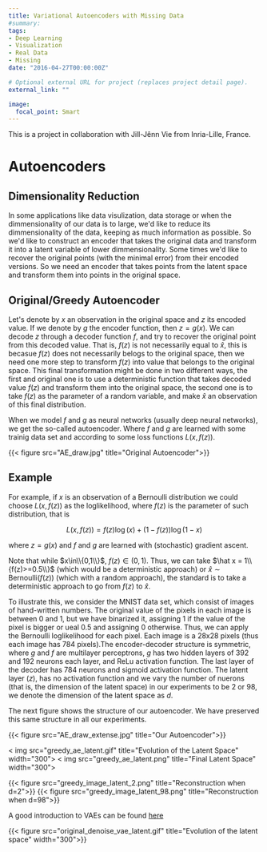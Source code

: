 ```yaml
---
title: Variational Autoencoders with Missing Data
#summary:
tags:
- Deep Learning
- Visualization
- Real Data
- Missing
date: "2016-04-27T00:00:00Z"

# Optional external URL for project (replaces project detail page).
external_link: ""

image:
  focal_point: Smart
---
```


This is a project in collaboration with Jill-Jênn Vie from Inria-Lille, France.

# Autoencoders

## Dimensionality Reduction

In some applications like data visulization, data storage or when the dimmensionality of our data is to large, we'd like to reduce its dimmensionality of the data,
keeping as much information as possible. So we'd like to construct an encoder that takes the original data and transform it into a latent variable of lower
dimmensionality. Some times we'd like to recover the original points (with the minimal error) from their encoded versions.
So we need an encoder that takes points from the latent space and
transform them into points in the original space.

## Original/Greedy Autoencoder

Let's denote by $x$ an observation in the original space and $z$ its encoded value. If we denote by $g$ the encoder function, then $z = g(x)$.
We can decode $z$ through a decoder function $f$,
and try to recover the original point from this decoded value. That is, $f(z)$ is not necessarily equal to $\hat x$, this is becasue $f(z)$ does not necessarily belogs to
the original space, then we need one more step to transform $f(z)$ into value that belongs to the original space.
This final transformation might be done in two different ways, the first
and original one is to use a deterministic function that takes decoded value $f(z)$ and transform them into the original space, the second one is to take $f(z)$ as the
parameter of a random variable, and make $\hat x$ an observation of this final distribution.

When we model $f$ and $g$ as neural networks (usually deep neural networks), we get the so-called autoencoder. Where $f$ and $g$ are learned with some trainig data set
and according to some loss functions $L(x, f(z))$.

{{< figure src="AE_draw.jpg" title="Original Autoencoder">}}

## Example

For example, if $x$ is an observation of a Bernoulli distribution we could choose $L(x,f(z))$ as the loglikelihood, where $f(z)$ is the parameter of such distribution,
that is

$$L(x,f(z)) = f(z)\log(x)+(1-f(z))\log(1-x)$$

where $z = g(x)$ and $f$ and $g$ are learned with (stochastic) gradient ascent.

Note that while $x\in\\{0,1\\}$, $f(z)\in (0,1)$. Thus, we can take $\hat x = 1\\{f(z)>=0.5\\}$ (which would be a deterministic approach) or
$\hat x\sim \text{Bernoulli}(f(z))$ (which with a random approach), the standard is to take a deterministic approach to go from $f(z)$ to $\hat x$.

To illustrate this, we consider the MNIST data set, which consist of images of hand-written numbers. The original value of the pixels in each image is between 0 and 1,
but we have binarized it, assigning 1 if the value of the pixel is bigger or ueal 0.5 and assigning 0 otherwise. Thus, we can apply the Bernoulli loglikelihood for
each pixel. Each image is a 28x28 pixels (thus each image has 784 pixels).The encoder-decoder structure is symmetric, where $g$ and $f$ are multilayer perceptrons,
$g$ has two hidden layers of 392 and 192 neurons each layer, and ReLu activation function. The last layer of the decoder has 784 neurons and sigmoid activation function.
The latent layer ($z$), has no activation function and we vary the number of nuerons (that is, the dimension of the latent space) in our experiments to be 2 or 98,
we denote the dimension of the latent space as $d$.

The next figure shows the structure of our autoencoder. We have preserved this same structure in all our experiments.

{{< figure src="AE_draw_extense.jpg" title="Our Autoencoder">}}

< img src="greedy_ae_latent.gif" title="Evolution of the Latent Space" width="300">
< img src="greedy_ae_latent.png" title="Final Latent Space" width="300">

{{< figure src="greedy_image_latent_2.png" title="Reconstruction when d=2">}}
{{< figure src="greedy_image_latent_98.png" title="Reconstruction when d=98">}}


A good introduction to VAEs can be found <a href="https://towardsdatascience.com/understanding-variational-autoencoders-vaes-f70510919f73" target="_blank"> here </a>

{{< figure src="original_denoise_vae_latent.gif" title="Evolution of the latent space" width="300">}}




